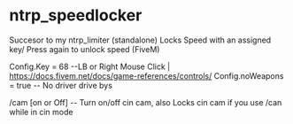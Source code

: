 # ntrp_speedlocker

Succesor to my ntrp_limiter (standalone)
Locks Speed with an assigned key/ Press again to unlock speed (FiveM)

Config.Key = 68    --LB or Right Mouse Click | https://docs.fivem.net/docs/game-references/controls/
Config.noWeapons = true   -- No driver drive bys

/cam [on or Off] -- Turn on/off cin cam, also Locks cin cam if you use /can while in cin mode
